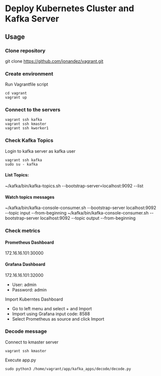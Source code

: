 # Deploy Kubernetes Cluster and Kafka Server
## Usage

### Clone repository
git clone https://github.com/jonandez/vagrant.git


### Create environment 
Run Vagrantfile script

```
cd vagrant
vagrant up
```

### Connect to the servers
```
vagrant ssh kafka
vagrant ssh kmaster
vagrant ssh kworker1

```

### Check Kafka Topics
Login to kafka server as kafka user
```
vagrant ssh kafka
sudo su - kafka

```

#### List Topics:
~/kafka/bin/kafka-topics.sh --bootstrap-server=localhost:9092 --list

#### Watch topics messages
~/kafka/bin/kafka-console-consumer.sh --bootstrap-server localhost:9092 --topic input --from-beginning
~/kafka/bin/kafka-console-consumer.sh --bootstrap-server localhost:9092 --topic output --from-beginning

### Check metrics
#### Prometheus Dashboard
172.16.16.101:30000

#### Grafana Dashboard
172.16.16.101:32000

- User: admin
- Password: admin


Import Kuberntes Dashboard
- Go to left menu and select + and Import
- Import using Grafana input code: 8588
- Select Prometheus as source and click Import

### Decode message
Connect to kmaster server
```
vagrant ssh kmaster

```

Execute app.py
```
sudo python3 /home/vagrant/app/kafka_apps/decode/decode.py

```